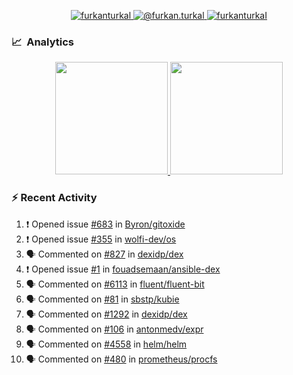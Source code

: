 <p align="center">
  <a href="https://linkedin.com/in/furkanturkal" target="blank">
    <img src="https://img.shields.io/badge/linkedin-%230077B5.svg?&style=for-the-badge&logo=linkedin&logoColor=white" alt="furkanturkal" />
  </a>
  <a href="https://medium.com/@furkan.turkal" target="blank">
    <img src="https://img.shields.io/badge/medium-%2312100E.svg?&style=for-the-badge&logo=medium&logoColor=white" alt="@furkan.turkal" />
  </a>
  <a href="https://twitter.com/furkanturkaI" target="blank">
    <img src="https://img.shields.io/badge/Twitter-1DA1F2?style=for-the-badge&logo=twitter&logoColor=white" alt="furkanturkaI" />
  </a>
</p>

### 📈 &nbsp;Analytics

<p align="center">
  <a href="https://coderstats.net/github/#Dentrax">
    <img height="180em" src="https://github-readme-stats-eight-theta.vercel.app/api?username=Dentrax&show_icons=true&theme=algolia&include_all_commits=true&count_private=true&line_height=26"/>
    <img height="180em" src="https://github-readme-stats-eight-theta.vercel.app/api/top-langs/?username=Dentrax&layout=compact&langs_count=8&theme=algolia&line_height=26"/>
  </a>
</p>

### :zap: Recent Activity

<!--START_SECTION:activity-->
1. ❗️ Opened issue [#683](https://github.com/Byron/gitoxide/issues/683) in [Byron/gitoxide](https://github.com/Byron/gitoxide)
2. ❗️ Opened issue [#355](https://github.com/wolfi-dev/os/issues/355) in [wolfi-dev/os](https://github.com/wolfi-dev/os)
3. 🗣 Commented on [#827](https://github.com/dexidp/dex/issues/827) in [dexidp/dex](https://github.com/dexidp/dex)
4. ❗️ Opened issue [#1](https://github.com/fouadsemaan/ansible-dex/issues/1) in [fouadsemaan/ansible-dex](https://github.com/fouadsemaan/ansible-dex)
5. 🗣 Commented on [#6113](https://github.com/fluent/fluent-bit/issues/6113) in [fluent/fluent-bit](https://github.com/fluent/fluent-bit)
6. 🗣 Commented on [#81](https://github.com/sbstp/kubie/issues/81) in [sbstp/kubie](https://github.com/sbstp/kubie)
7. 🗣 Commented on [#1292](https://github.com/dexidp/dex/issues/1292) in [dexidp/dex](https://github.com/dexidp/dex)
8. 🗣 Commented on [#106](https://github.com/antonmedv/expr/issues/106) in [antonmedv/expr](https://github.com/antonmedv/expr)
9. 🗣 Commented on [#4558](https://github.com/helm/helm/issues/4558) in [helm/helm](https://github.com/helm/helm)
10. 🗣 Commented on [#480](https://github.com/prometheus/procfs/issues/480) in [prometheus/procfs](https://github.com/prometheus/procfs)
<!--END_SECTION:activity-->
